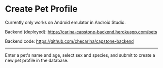 # Create Pet Profile

Currently only works on Android emulator in Android Studio.

Backend (deployed): https://carina-capstone-backend.herokuapp.com/pets

Backend code: https://github.com/checarina/capstone-backend

***

Enter a pet's name and age, select sex and species, and submit to create a new pet profile in the database.
